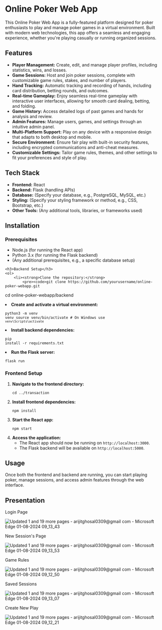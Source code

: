 
<h1>Online Poker Web App</h1>
 <p>This Online Poker Web App is a fully-featured platform designed for poker enthusiasts to play and manage poker games in a virtual environment. Built with modern web technologies, this app offers a seamless and engaging experience, whether you're playing casually or running organized sessions.</p>

<h2>Features</h2>
    <ul>
        <li><strong>Player Management:</strong> Create, edit, and manage player profiles, including statistics, wins, and losses.</li>
        <li><strong>Game Sessions:</strong> Host and join poker sessions, complete with customizable game rules, stakes, and number of players.</li>
        <li><strong>Hand Tracking:</strong> Automatic tracking and recording of hands, including card distribution, betting rounds, and outcomes.</li>
        <li><strong>Real-time Gameplay:</strong> Enjoy seamless real-time gameplay with interactive user interfaces, allowing for smooth card dealing, betting, and folding.</li>
        <li><strong>Game History:</strong> Access detailed logs of past games and hands for analysis and review.</li>
        <li><strong>Admin Features:</strong> Manage users, games, and settings through an intuitive admin panel.</li>
        <li><strong>Multi-Platform Support:</strong> Play on any device with a responsive design that adapts to both desktop and mobile.</li>
        <li><strong>Secure Environment:</strong> Ensure fair play with built-in security features, including encrypted communications and anti-cheat measures.</li>
        <li><strong>Customizable Settings:</strong> Tailor game rules, themes, and other settings to fit your preferences and style of play.</li>
    </ul>
<h2>Tech Stack</h2>
    <ul>
        <li><strong>Frontend:</strong> React</li>
        <li><strong>Backend:</strong> Flask (handling APIs)</li>
        <li><strong>Database:</strong> (Specify your database, e.g., PostgreSQL, MySQL, etc.)</li>
        <li><strong>Styling:</strong> (Specify your styling framework or method, e.g., CSS, Bootstrap, etc.)</li>
        <li><strong>Other Tools:</strong> (Any additional tools, libraries, or frameworks used)</li>
    </ul>

   <h2>Installation</h2>

<h3>Prerequisites</h3>
    <ul>
        <li>Node.js (for running the React app)</li>
        <li>Python 3.x (for running the Flask backend)</li>
        <li>(Any additional prerequisites, e.g., a specific database setup)</li>
    </ul>

    <h3>Backend Setup</h3>
    <ol>
        <li><strong>Clone the repository:</strong>
            <pre><code>git clone https://github.com/yourusername/online-poker-webapp.git
cd online-poker-webapp/backend</code></pre>
        </li>
        <li><strong>Create and activate a virtual environment:</strong>
            <pre><code>python3 -m venv venv
source venv/bin/activate  # On Windows use `venv\Scripts\activate`</code></pre>
        </li>
        <li><strong>Install backend dependencies:</strong>
            <pre><code>pip install -r requirements.txt</code></pre>
        </li>
        <li><strong>Run the Flask server:</strong>
            <pre><code>flask run</code></pre>
        </li>
    </ol>

  <h3>Frontend Setup</h3>
    <ol>
        <li><strong>Navigate to the frontend directory:</strong>
            <pre><code>cd ../transaction</code></pre>
        </li>
        <li><strong>Install frontend dependencies:</strong>
            <pre><code>npm install</code></pre>
        </li>
        <li><strong>Start the React app:</strong>
            <pre><code>npm start</code></pre>
        </li>
        <li><strong>Access the application:</strong>
            <ul>
                <li>The React app should now be running on <code>http://localhost:3000</code>.</li>
                <li>The Flask backend will be available on <code>http://localhost:5000</code>.</li>
            </ul>
        </li>
    </ol>

  <h2>Usage</h2>
    <p>Once both the frontend and backend are running, you can start playing poker, manage sessions, and access admin features through the web interface.</p>
<h2>Presentation</h2>
   <p>Login Page</p>

![Updated 1 and 19 more pages - arijitghosal0309@gmail com - Microsoft​ Edge 01-08-2024 09_13_43](https://github.com/user-attachments/assets/62f05367-5e8a-4d23-8232-3a3c82bcf02f)

<p>New Session's Page</p>

![Updated 1 and 19 more pages - arijitghosal0309@gmail com - Microsoft​ Edge 01-08-2024 09_13_53](https://github.com/user-attachments/assets/5e8d7725-bfc0-42d3-bce6-1bcdb05e3106)

<p>Game Rules</p>

![Updated 1 and 19 more pages - arijitghosal0309@gmail com - Microsoft​ Edge 01-08-2024 09_12_50](https://github.com/user-attachments/assets/909f2de1-b312-453e-ba5f-b7026e88fc32)

<p>Saved Sessions</p>

![Updated 1 and 19 more pages - arijitghosal0309@gmail com - Microsoft​ Edge 01-08-2024 09_13_07](https://github.com/user-attachments/assets/5d5e7710-ce1b-40f1-bde6-c0fa07728fff)

<p>Create New Play</p>

![Updated 1 and 19 more pages - arijitghosal0309@gmail com - Microsoft​ Edge 01-08-2024 09_12_21](https://github.com/user-attachments/assets/dbef8722-6282-4115-961d-a4cf67972cf0)
